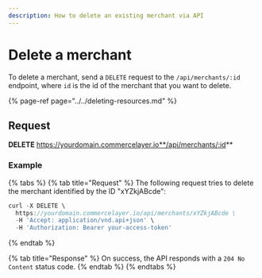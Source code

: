 ```yaml
---
description: How to delete an existing merchant via API
---
```


# Delete a merchant

To delete a merchant, send a `DELETE` request to the `/api/merchants/:id` endpoint, where `id` is the id of the merchant that you want to delete.

{% page-ref page="../../deleting-resources.md" %}

## Request

**DELETE** https://yourdomain.commercelayer.io**/api/merchants/:id**

### Example

{% tabs %}
{% tab title="Request" %}
The following request tries to delete the merchant identified by the ID "xYZkjABcde":

```javascript
curl -X DELETE \
  https://yourdomain.commercelayer.io/api/merchants/xYZkjABcde \
  -H 'Accept: application/vnd.api+json' \
  -H 'Authorization: Bearer your-access-token'
```
{% endtab %}

{% tab title="Response" %}
On success, the API responds with a `204 No Content` status code.
{% endtab %}
{% endtabs %}

